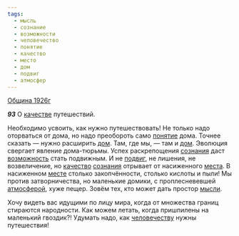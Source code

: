 ```yaml
---
tags:
  - мысль
  - сознание
  - возможности
  - человечество
  - понятие
  - качество
  - место
  - дом
  - подвиг
  - атмосфер
---
```


[Община 1926г](https://127.0.0.1:4002/agni/1926)

___93___
О [качестве](../../../tags/#[качество](../../../tags/#качество)) путешествий.    

Необходимо усвоить, как нужно путешествовать! Не только надо оторваться от дома, но надо преобороть само [понятие](../../../tags/#понятие) дома. Точнее сказать — нужно расширить [дом](../../../tags/#дом). Там, где мы, — там и [дом](../../../tags/#дом). Эволюция свергает явление дома-тюрьмы. Успех раскрепощения [сознания](../../../tags/#сознание) даст [возможность](../../../tags/#возможности) стать подвижным. И не [подвиг](../../../tags/#подвиг), не лишения, не возвеличение, но [качество](../../../tags/#качество) [сознания](../../../tags/#сознание) отрывает от насиженного [места](../../../tags/#место). В насиженном [месте](../../../tags/#место) столько закопчённости, столько кислоты и пыли! Мы против затворничества, но маленькие домики, с проплесневевшей [атмосферой](../../../tags/#атмосфер), хуже пещер. Зовём тех, кто может дать простор [мысли](../../../tags/#мысль).   

Хочу видеть вас идущими по лицу мира, когда от множества границ стираются народности. Как можем летать, когда пришпилены на маленький гвоздик?! Удумать надо, как [человечеству](../../../tags/#человечество) нужны путешествия!   


